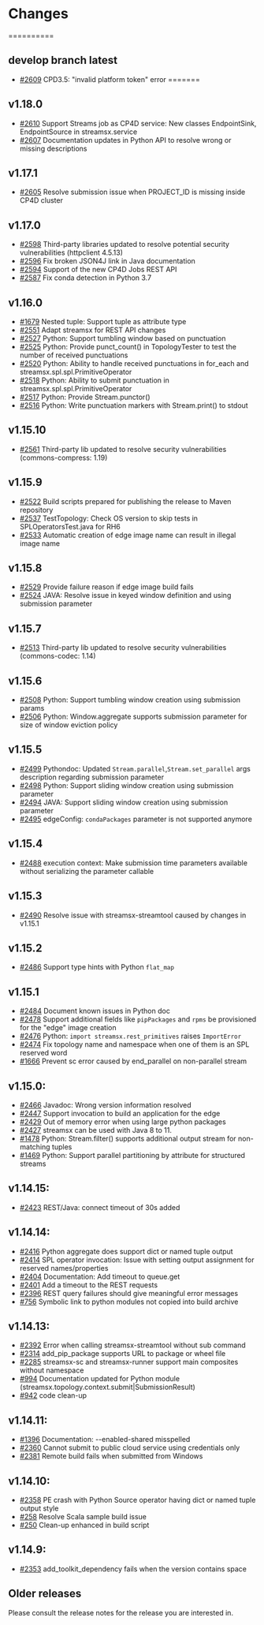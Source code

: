 # Changes
==========

## develop branch latest
* [#2609](https://github.com/IBMStreams/streamsx.topology/issues/2609) CPD3.5: "invalid platform token" error
=======
## v1.18.0
* [#2610](https://github.com/IBMStreams/streamsx.topology/issues/2610) Support Streams job as CP4D service: New classes EndpointSink, EndpointSource in streamsx.service
* [#2607](https://github.com/IBMStreams/streamsx.topology/issues/2607) Documentation updates in Python API to resolve wrong or missing descriptions

## v1.17.1
* [#2605](https://github.com/IBMStreams/streamsx.topology/issues/2605) Resolve submission issue when PROJECT_ID is missing inside CP4D cluster

## v1.17.0
* [#2598](https://github.com/IBMStreams/streamsx.topology/issues/2598) Third-party libraries updated to resolve potential security vulnerabilities (httpclient 4.5.13)
* [#2596](https://github.com/IBMStreams/streamsx.topology/issues/2596) Fix broken JSON4J link in Java documentation
* [#2594](https://github.com/IBMStreams/streamsx.topology/issues/2594) Support of the new CP4D Jobs REST API
* [#2587](https://github.com/IBMStreams/streamsx.topology/issues/2587) Fix conda detection in Python 3.7

## v1.16.0
* [#1679](https://github.com/IBMStreams/streamsx.topology/issues/1679) Nested tuple: Support tuple as attribute type
* [#2551](https://github.com/IBMStreams/streamsx.topology/issues/2551) Adapt streamsx for REST API changes
* [#2527](https://github.com/IBMStreams/streamsx.topology/issues/2527) Python: Support tumbling window based on punctuation
* [#2525](https://github.com/IBMStreams/streamsx.topology/issues/2525) Python: Provide punct_count() in TopologyTester to test the number of received punctuations
* [#2520](https://github.com/IBMStreams/streamsx.topology/issues/2520) Python: Ability to handle received punctuations in for_each and streamsx.spl.spl.PrimitiveOperator
* [#2518](https://github.com/IBMStreams/streamsx.topology/issues/2518) Python: Ability to submit punctuation in streamsx.spl.spl.PrimitiveOperator
* [#2517](https://github.com/IBMStreams/streamsx.topology/issues/2517) Python: Provide Stream.punctor()
* [#2516](https://github.com/IBMStreams/streamsx.topology/issues/2516) Python: Write punctuation markers with Stream.print() to stdout

## v1.15.10
* [#2561](https://github.com/IBMStreams/streamsx.topology/issues/2561) Third-party lib updated to resolve security vulnerabilities (commons-compress: 1.19)

## v1.15.9
* [#2522](https://github.com/IBMStreams/streamsx.topology/issues/2522) Build scripts prepared for publishing the release to Maven repository
* [#2537](https://github.com/IBMStreams/streamsx.topology/issues/2537) TestTopology: Check OS version to skip tests in SPLOperatorsTest.java for RH6
* [#2533](https://github.com/IBMStreams/streamsx.topology/issues/2533) Automatic creation of edge image name can result in illegal image name

## v1.15.8
* [#2529](https://github.com/IBMStreams/streamsx.topology/issues/2529) Provide failure reason if edge image build fails
* [#2524](https://github.com/IBMStreams/streamsx.topology/issues/2524) JAVA: Resolve issue in keyed window definition and using submission parameter

## v1.15.7
* [#2513](https://github.com/IBMStreams/streamsx.topology/issues/2513) Third-party lib updated to resolve security vulnerabilities (commons-codec: 1.14)

## v1.15.6
* [#2508](https://github.com/IBMStreams/streamsx.topology/issues/2508) Python: Support tumbling window creation using submission params
* [#2506](https://github.com/IBMStreams/streamsx.topology/issues/2506) Python: Window.aggregate supports submission parameter for size of window eviction policy

## v1.15.5
* [#2499](https://github.com/IBMStreams/streamsx.topology/issues/2499) Pythondoc: Updated `Stream.parallel`,`Stream.set_parallel` args description regarding submission parameter
* [#2498](https://github.com/IBMStreams/streamsx.topology/issues/2498) Python: Support sliding window creation using submission parameter
* [#2494](https://github.com/IBMStreams/streamsx.topology/issues/2494) JAVA: Support sliding window creation using submission parameter
* [#2495](https://github.com/IBMStreams/streamsx.topology/issues/2495) edgeConfig: `condaPackages` parameter is not supported anymore

## v1.15.4
* [#2488](https://github.com/IBMStreams/streamsx.topology/issues/2488) execution context: Make submission time parameters available without serializing the parameter callable

## v1.15.3
* [#2490](https://github.com/IBMStreams/streamsx.topology/issues/2490) Resolve issue with streamsx-streamtool caused by changes in v1.15.1

## v1.15.2
* [#2486](https://github.com/IBMStreams/streamsx.topology/issues/2486) Support type hints with Python `flat_map`

## v1.15.1
* [#2484](https://github.com/IBMStreams/streamsx.topology/issues/2484) Document known issues in Python doc
* [#2478](https://github.com/IBMStreams/streamsx.topology/issues/2478) Support additional fields like `pipPackages` and `rpms` be provisioned for the "edge" image creation
* [#2476](https://github.com/IBMStreams/streamsx.topology/issues/2476) Python: `import streamsx.rest_primitives` raises `ImportError`
* [#2474](https://github.com/IBMStreams/streamsx.topology/issues/2474) Fix topology name and namespace when one of them is an SPL reserved word
* [#1666](https://github.com/IBMStreams/streamsx.topology/issues/1666) Prevent sc error caused by end_parallel on non-parallel stream

## v1.15.0:
* [#2466](https://github.com/IBMStreams/streamsx.topology/issues/2466) Javadoc: Wrong version information resolved
* [#2447](https://github.com/IBMStreams/streamsx.topology/issues/2447) Support invocation to build an application for the edge
* [#2429](https://github.com/IBMStreams/streamsx.topology/issues/2429) Out of memory error when using large python packages
* [#2427](https://github.com/IBMStreams/streamsx.topology/issues/2427) streamsx can be used with Java 8 to 11.
* [#1478](https://github.com/IBMStreams/streamsx.topology/issues/1478) Python: Stream.filter() supports additional output stream for non-matching tuples
* [#1469](https://github.com/IBMStreams/streamsx.topology/issues/1469) Python: Support parallel partitioning by attribute for structured streams

## v1.14.15:
* [#2423](https://github.com/IBMStreams/streamsx.topology/issues/2423) REST/Java: connect timeout of 30s added

## v1.14.14:
* [#2416](https://github.com/IBMStreams/streamsx.topology/issues/2416) Python aggregate does support dict or named tuple output
* [#2414](https://github.com/IBMStreams/streamsx.topology/issues/2414) SPL operator invocation: Issue with setting output assignment for reserved names/properties
* [#2404](https://github.com/IBMStreams/streamsx.topology/issues/2404) Documentation: Add timeout to queue.get
* [#2401](https://github.com/IBMStreams/streamsx.topology/issues/2401) Add a timeout to the REST requests
* [#2396](https://github.com/IBMStreams/streamsx.topology/issues/2396) REST query failures should give meaningful error messages
* [#756](https://github.com/IBMStreams/streamsx.topology/issues/756) Symbolic link to python modules not copied into build archive

## v1.14.13:
* [#2392](https://github.com/IBMStreams/streamsx.topology/issues/2392) Error when calling streamsx-streamtool without sub command
* [#2314](https://github.com/IBMStreams/streamsx.topology/issues/2314) add_pip_package supports URL to package or wheel file
* [#2285](https://github.com/IBMStreams/streamsx.topology/issues/2285) streamsx-sc and streamsx-runner support main composites without namespace
* [#994](https://github.com/IBMStreams/streamsx.topology/issues/994) Documentation updated for Python module (streamsx.topology.context.submit|SubmissionResult)
* [#942](https://github.com/IBMStreams/streamsx.topology/issues/942) code clean-up

## v1.14.11:
* [#1396](https://github.com/IBMStreams/streamsx.topology/issues/1396) Documentation: --enabled-shared misspelled
* [#2360](https://github.com/IBMStreams/streamsx.topology/issues/2360) Cannot submit to public cloud service using credentials only
* [#2381](https://github.com/IBMStreams/streamsx.topology/issues/2381) Remote build fails when submitted from Windows

## v1.14.10:
* [#2358](https://github.com/IBMStreams/streamsx.topology/issues/2358) PE crash with Python Source operator having dict or named tuple output style
* [#258](https://github.com/IBMStreams/streamsx.topology/issues/258) Resolve Scala sample build issue
* [#250](https://github.com/IBMStreams/streamsx.topology/issues/250) Clean-up enhanced in build script

## v1.14.9:
* [#2353](https://github.com/IBMStreams/streamsx.topology/issues/2353) add_toolkit_dependency fails when the version contains space

## Older releases
Please consult the release notes for the release you are interested in.
